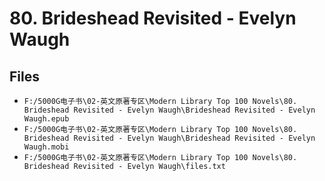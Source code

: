 # 80. Brideshead Revisited - Evelyn Waugh

## Files

- `F:/5000G电子书\02-英文原著专区\Modern Library Top 100 Novels\80. Brideshead Revisited - Evelyn Waugh\Brideshead Revisited - Evelyn Waugh.epub`
- `F:/5000G电子书\02-英文原著专区\Modern Library Top 100 Novels\80. Brideshead Revisited - Evelyn Waugh\Brideshead Revisited - Evelyn Waugh.mobi`
- `F:/5000G电子书\02-英文原著专区\Modern Library Top 100 Novels\80. Brideshead Revisited - Evelyn Waugh\files.txt`
